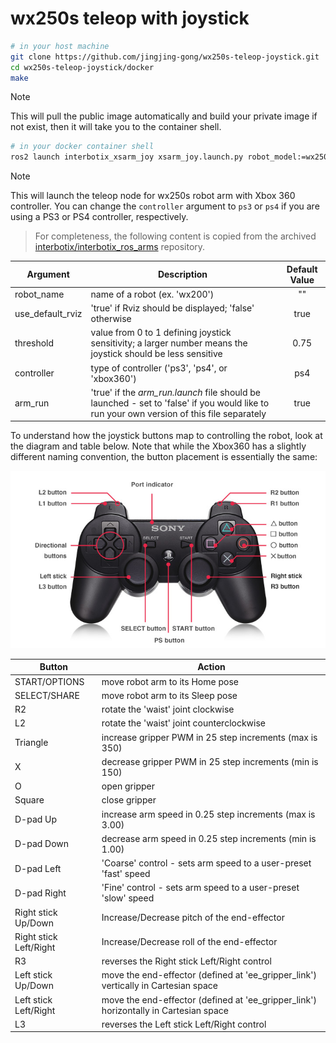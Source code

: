 # wx250s teleop with joystick

```bash
# in your host machine
git clone https://github.com/jingjing-gong/wx250s-teleop-joystick.git
cd wx250s-teleop-joystick/docker
make
```
> [!NOTE]
> This will pull the public image automatically and build your private image if not exist, then it will take you to the container shell.

```bash
# in your docker container shell
ros2 launch interbotix_xsarm_joy xsarm_joy.launch.py robot_model:=wx250s controller:=xbox360
```
> [!NOTE]
> This will launch the teleop node for wx250s robot arm with Xbox 360 controller. You can change the `controller` argument to `ps3` or `ps4` if you are using a PS3 or PS4 controller, respectively.


> For completeness, the following content is copied from the archived [interbotix/interbotix_ros_arms](https://github.com/Interbotix/interbotix_ros_arms/tree/master/interbotix_examples/interbotix_joy_control) repository.

| Argument | Description | Default Value |
| -------- | ----------- | :-----------: |
| robot_name | name of a robot (ex. 'wx200') | "" |
| use_default_rviz | 'true' if Rviz should be displayed; 'false' otherwise | true |
| threshold | value from 0 to 1 defining joystick sensitivity; a larger number means the joystick should be less sensitive | 0.75 |
| controller | type of controller ('ps3', 'ps4', or 'xbox360') | ps4 |
| arm_run | 'true' if the *arm_run.launch* file should be launched - set to 'false' if you would like to run your own version of this file separately | true |

To understand how the joystick buttons map to controlling the robot, look at the diagram and table below. Note that while the Xbox360 has a slightly different naming convention, the button placement is essentially the same:

![ps3](images/ps3.jpg)

| Button | Action |
| ------ | ------ |
| START/OPTIONS | move robot arm to its Home pose |
| SELECT/SHARE | move robot arm to its Sleep pose |
| R2 | rotate the 'waist' joint clockwise |
| L2 | rotate the 'waist' joint counterclockwise |
| Triangle | increase gripper PWM in 25 step increments (max is 350) |
| X | decrease gripper PWM in 25 step increments (min is 150) |
| O | open gripper |
| Square | close gripper |
| D-pad Up | increase arm speed in 0.25 step increments (max is 3.00) |
| D-pad Down | decrease arm speed in 0.25 step increments (min is 1.00) |
| D-pad Left | 'Coarse' control - sets arm speed to a user-preset 'fast' speed |
| D-pad Right | 'Fine' control - sets arm speed to a user-preset 'slow' speed |
| Right stick Up/Down | Increase/Decrease pitch of the end-effector |
| Right stick Left/Right | Increase/Decrease roll of the end-effector |
| R3 | reverses the Right stick Left/Right control |
| Left stick Up/Down | move the end-effector (defined at 'ee_gripper_link') vertically in Cartesian space |
| Left stick Left/Right | move the end-effector (defined at 'ee_gripper_link') horizontally in Cartesian space |
| L3 | reverses the Left stick Left/Right control |
